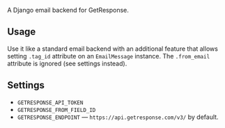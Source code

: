 A Django email backend for GetResponse.

## Usage

Use it like a standard email backend with an additional feature that allows setting `.tag_id` attribute on an `EmailMessage` instance. The `.from_email` attribute is ignored (see settings instead).

## Settings

* `GETRESPONSE_API_TOKEN`
* `GETRESPONSE_FROM_FIELD_ID`
* `GETRESPONSE_ENDPOINT` — `https://api.getresponse.com/v3/` by default.
